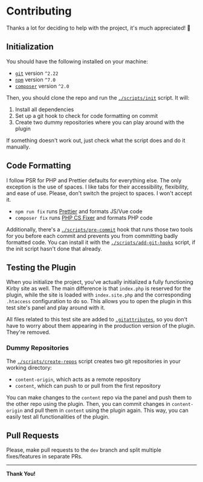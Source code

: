 # Contributing

Thanks a lot for deciding to help with the project, it's much appreciated! 🙏

## Initialization

You should have the following installed on your machine:

- [`git`](https://git-scm.com/) version `^2.22`
- [`npm`](https://www.npmjs.com/) version `^7.0`
- [`composer`](https://getcomposer.org/) version `^2.0`

Then, you should clone the repo and run the [`./scripts/init`](../scripts/init)
script. It will:

1. Install all dependencies
1. Set up a git hook to check for code formatting on commit
1. Create two dummy repositories where you can play around with the plugin

If something doesn't work out, just check what the script does and do it manually.

## Code Formatting

I follow PSR for PHP and Prettier defaults for everything else. The only
exception is the use of spaces. I like tabs for their accessibility,
flexibility, and ease of use. Please, don't switch the project to spaces. I
won't accept it.

- `npm run fix` runs [Prettier](https://github.com/prettier/prettier) and formats JS/Vue code
- `composer fix` runs [PHP CS Fixer](https://github.com/FriendsOfPHP/PHP-CS-Fixer) and formats PHP code

Additionally, there's a [`./scripts/pre-commit`](../scripts/pre-commit) hook
that runs those two tools for you before each commit and prevents you from
committing badly formatted code. You can install it with the
[`./scripts/add-git-hooks`](../scripts/add-git-hooks) script, if the init script
hasn't done that already.

## Testing the Plugin

When you initialize the project, you've actually initialized a fully functioning
Kirby site as well. The main difference is that `index.php` is reserved for the
plugin, while the site is loaded with `index.site.php` and the corresponding
`.htaccess` configuration to do so. This allows you to open the plugin in this
test site's panel and play around with it.

All files related to this test site are added to
[`.gitattributes`](../.gitattributes), so you don't have to worry about them
appearing in the production version of the plugin. They're removed.

### Dummy Repositories

The [`./scripts/create-repos`](../scripts/create-repos) script creates two git
repositories in your working directory:

- `content-origin`, which acts as a remote repository
- `content`, which can push to or pull from the first repository

You can make changes to the `content` repo via the panel and push them to the
other repo using the plugin. Then, you can commit changes in `content-origin`
and pull them in `content` using the plugin again. This way, you can easily test
all functionalities of the plugin.

## Pull Requests

Please, make pull requests to the `dev` branch and split multiple fixes/features
in separate PRs.

---

**Thank You!**
